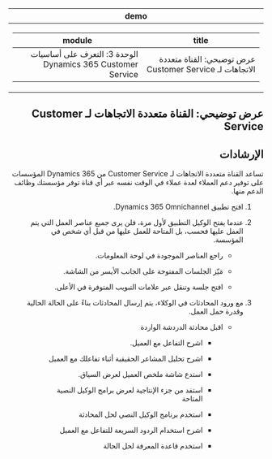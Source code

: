 <div id="readme" class="Box-body readme blob js-code-block-container p-5 p-xl-6 gist-border-0" dir="rtl">
    <article class="markdown-body entry-content container-lg" itemprop="text"><table>
  <thead>
  <tr>
  <th>demo</th>
  </tr>
  </thead>
  <tbody>
  <tr>
  <td><div><table>
  <thead>
  <tr>
  <th>title</th>
  <th>module</th>
  </tr>
  </thead>
  <tbody>
  <tr>
  <td><div>عرض توضيحي: القناة متعددة الاتجاهات لـ Customer Service</div></td>
  <td><div>الوحدة 3: التعرف على أساسيات Dynamics 365 Customer Service</div></td>
  </tr>
  </tbody>
</table>
</div></td>
  </tr>
  </tbody>
</table>

# عرض توضيحي: القناة متعددة الاتجاهات لـ Customer Service

## الإرشادات

تساعد القناة متعددة الاتجاهات لـ Customer Service من Dynamics 365 المؤسسات على توفير دعم العملاء لعدة عملاء في الوقت نفسه عبر أي قناة توفر مؤسستك وظائف الدعم منها. 

1. افتح تطبيق Dynamics 365 Omnichannel. 

 

2. عندما يفتح الوكيل التطبيق لأول مرة، فلن يرى جميع عناصر العمل التي يتم العمل عليها فحسب، بل المتاحة للعمل عليها من قبل أي شخص في المؤسسة. 

	- راجع العناصر الموجودة في لوحة المعلومات. 

	- مَيّز الجلسات المفتوحة على الجانب الأيسر من الشاشة. 

	- افتح جلسة وتنقل عبر علامات التبويب المتوفرة في الأعلى. 

 

3. مع ورود المحادثات في الوكلاء، يتم إرسال المحادثات بناءً على الحالة الحالية وقدرة حمل العمل.  

	- اقبل محادثة الدردشة الواردة 

		- اشرح التفاعل مع العميل. 

		- اشرح تحليل المشاعر الحقيقية أثناء تفاعلك مع العميل

		- استدع شاشة ملخص العميل لعرض السياق. 

		- استفد من جزء الإنتاجية لعرض برامج الوكيل النصية المتاحة

		- استخدم برنامج الوكيل النصي لحل المحادثة

		- اشرح استخدام الردود السريعة للتفاعل مع العميل

		- استخدم قاعدة المعرفة لحل الحالة
